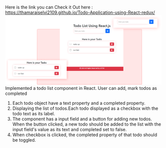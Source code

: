 Here is the link you can Check it Out here : https://thamaraiselvi2109.github.io/Todo-Application-using-React-redux/
<img src="https://github.com/Thamaraiselvi2109/Todo-Application-using-React-redux/blob/gh-pages/todo-list.png" alt="project screenshot">
Implemented a todo list component in React. User can add, mark todos as completed
1. Each todo object  have a text property and a completed property.
2. Displaying the list of todos.Each todo displayed as a checkbox with the todo text as its label.
3. The component has a input field and a button for adding new todos. When the button clicked, a new todo should be added to the list with the input field's value as its text and completed set to false.
4. When checkbox is clicked, the completed property of that todo should be toggled.
